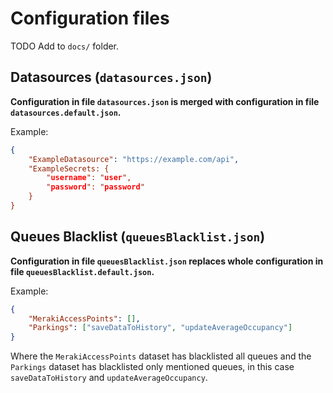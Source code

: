 # Configuration files

TODO Add to `docs/` folder.

## Datasources (`datasources.json`)

**Configuration in file `datasources.json` is merged with configuration in file `datasources.default.json`.**

Example:

```datasources.json
{
    "ExampleDatasource": "https://example.com/api",
    "ExampleSecrets: {
        "username": "user",
        "password": "password"
    }
}
```


## Queues Blacklist (`queuesBlacklist.json`)

**Configuration in file `queuesBlacklist.json` replaces whole configuration in file `queuesBlacklist.default.json`.**

Example:

```queuesBlacklist.json
{
    "MerakiAccessPoints": [],
    "Parkings": ["saveDataToHistory", "updateAverageOccupancy"]
}
```
Where the `MerakiAccessPoints` dataset has blacklisted all queues and the `Parkings` dataset has blacklisted only mentioned queues, in this case `saveDataToHistory` and `updateAverageOccupancy`.
